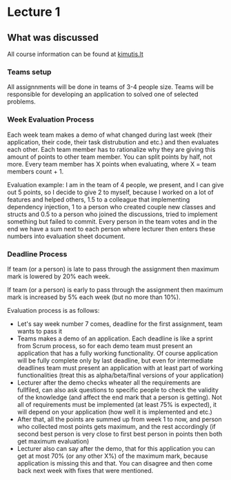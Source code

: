 # Lecture 1

## What was discussed

All course information can be found at [kimutis.lt](http://kimutis.lt/)

### Teams setup

All assignnments will be done in teams of 3-4 people size.
Teams will be responsible for developing an application to solved one of selected problems.

### Week Evaluation Process

Each week team makes a demo of what changed during last week (their application, their code, their task distrubution and etc.) and then evaluates each other. Each team member has to rationalize why they are giving this amount of points to other team member. You can split points by half, not more. Every team member has X points when evaluating, where X = team members count + 1.  

Evaluation example: I am in the team of 4 people, we present, and I can give out 5 points, so I decide to give 2 to myself, because I worked on a lot of features and helped others, 1.5 to a colleague that implementing dependency injection, 1 to a person who created couple new classes and structs and 0.5 to a person who joined the discussions, tried to implement something but failed to commit. Every person in the team votes and in the end we have a sum next to each person where lecturer then enters these numbers into evaluation sheet document.

### Deadline Process

If team (or a person) is late to pass through the assignment then maximum mark is lowered by 20% each week.  

If team (or a person) is early to pass through the assignment then maximum mark is increased by 5% each week (but no more than 10%).  

Evaluation process is as follows:
- Let's say week number 7 comes, deadline for the first assignment, team wants to pass it
- Teams makes a demo of an application. Each deadline is like a sprint from Scrum process, so for each demo team must present an application that has a fully working functionality. Of course application will be fully complete only by last deadline, but even for intermediate deadlines team must present an application with at least part of working functionalities (treat this as alpha/beta/final versions of your application)
- Lecturer after the demo checks wheater all the requirements are fullfiled, can also ask questions to specific people to check the validity of the knowledge (and affect the end mark that a person is getting). Not all of requirements must be implemented (at least 75% is expected), it will depend on your application (how well it is implemented and etc.)
- After that, all the points are summed up from week 1 to now, and person who collected most points gets maximum, and the rest accordingly (if second best person is very close to first best person in points then both get maximum evaluation)
- Lecturer also can say after the demo, that for this application you can get at most 70% (or any other X%) of the maximum mark, because application is missing this and that. You can disagree and then come back next week with fixes that were mentioned.